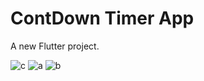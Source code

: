 # ContDown Timer App

A new Flutter project.

![c](https://user-images.githubusercontent.com/83778936/154803348-cc734268-5d0a-4a60-970c-c1ec6522e444.png)
![a](https://user-images.githubusercontent.com/83778936/154803350-50cffd78-122f-4e3f-8827-64f80f087430.png)
![b](https://user-images.githubusercontent.com/83778936/154803352-c20a5952-2b6c-4c66-b184-2baeaceeb568.png)
